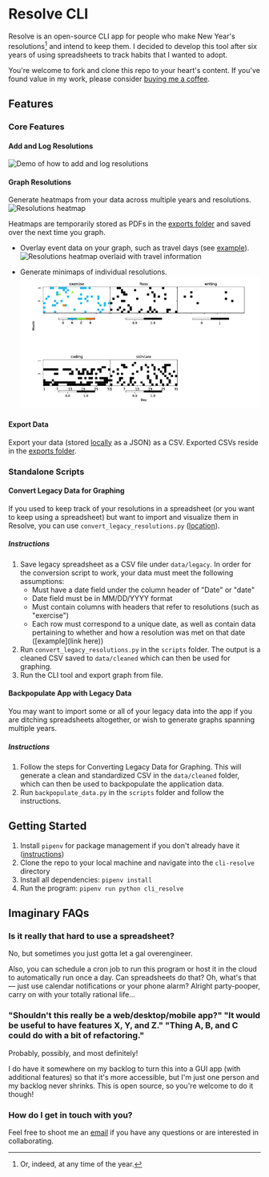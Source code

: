 # Resolve CLI

Resolve is an open-source CLI app for people who make New Year's resolutions[^1] and intend to keep them. I decided to develop this tool after six years of using spreadsheets to track habits that I wanted to adopt.

You're welcome to fork and clone this repo to your heart's content. If you've found value in my work, please consider [buying me a coffee](https://ko-fi.com/snickerdoodle_studio).

## Features
### Core Features
#### Add and Log Resolutions
![Demo of how to add and log resolutions](images/resolutions.gif)

#### Graph Resolutions
Generate heatmaps from your data across multiple years and resolutions.
![Resolutions heatmap](images/heatmap.png)

Heatmaps are temporarily stored as PDFs in the [exports folder](data/exports) and saved over the next time you graph.

* Overlay event data on your graph, such as travel days (see [example](data/trips.json)).
![Resolutions heatmap overlaid with travel information](images/heatmap_with_travel.png)

* Generate minimaps of individual resolutions. 
![Mini heatmaps of individual resolutions](images/minimaps.png)

#### Export Data
Export your data (stored [locally](data/resolutions.json) as a JSON) as a CSV. Exported CSVs reside in the [exports folder](data/exports).

### Standalone Scripts
#### Convert Legacy Data for Graphing
If you used to keep track of your resolutions in a spreadsheet (or you want to keep using a spreadsheet) but want to import and visualize them in Resolve, you can use `convert_legacy_resolutions.py` ([location](scripts/convert_legacy_resolutions.py)).
##### Instructions
1. Save legacy spreadsheet as a CSV file under `data/legacy`. In order for the conversion script to work, your data must meet the following assumptions:
   - Must have a date field under the column header of "Date" or "date"
   - Date field must be in MM/DD/YYYY format
   - Must contain columns with headers that refer to resolutions (such as "exercise")
   - Each row must correspond to a unique date, as well as contain data pertaining to whether and how a resolution was met on that date ([example](link here))
2. Run `convert_legacy_resolutions.py` in the `scripts` folder. The output is a cleaned CSV saved to `data/cleaned` which can then be used for graphing.
3. Run the CLI tool and export graph from file.

#### Backpopulate App with Legacy Data
You may want to import some or all of your legacy data into the app if you are ditching spreadsheets altogether, or wish to generate graphs spanning multiple years.
##### Instructions
1. Follow the steps for Converting Legacy Data for Graphing. This will generate a clean and standardized CSV in the `data/cleaned` folder, which can then be used to backpopulate the application data.
2. Run `backpopulate_data.py` in the `scripts` folder and follow the instructions.

## Getting Started
1. Install `pipenv` for package management if you don't already have it ([instructions](https://pipenv.pypa.io/en/latest/))
2. Clone the repo to your local machine and navigate into the `cli-resolve` directory
3. Install all dependencies: `pipenv install`
4. Run the program: `pipenv run python cli_resolve`

## Imaginary FAQs
### Is it really that hard to use a spreadsheet?
No, but sometimes you just gotta let a gal overengineer.

Also, you can schedule a cron job to run this program or host it in the cloud to automatically run once a day. Can spreadsheets do that? Oh, what's that — just use calendar notifications or your phone alarm? Alright party-pooper, carry on with your totally rational life...

### "Shouldn't this really be a web/desktop/mobile app?" "It would be useful to have features X, Y, and Z." "Thing A, B, and C could do with a bit of refactoring."
Probably, possibly, and most definitely!

I do have it somewhere on my backlog to turn this into a GUI app (with additional features) so that it's more accessible, but I'm just one person and my backlog never shrinks. This is open source, so you're welcome to do it though!

### How do I get in touch with you?

Feel free to shoot me an [email](mailto:snickerdoodle.studio@gmail.com) if you have any questions or are interested in collaborating.

[^1]: Or, indeed, at any time of the year.